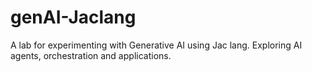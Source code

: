# genAI-Jaclang
A lab for experimenting with Generative AI using Jac lang. Exploring AI agents, orchestration and applications.
